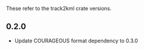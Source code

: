 These refer to the track2kml crate versions.

## 0.2.0
- Update COURAGEOUS format dependency to 0.3.0